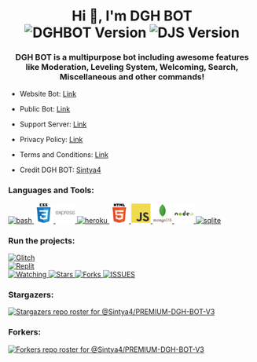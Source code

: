 <h1 align="center">
  Hi 👋, I'm DGH BOT<br />
  <img
    src="https://img.shields.io/github/package-json/v/Sintya4/PREMIUM-DGH-BOT-V3?style=flat-square&logo=github&label=Version&color=%2334D058"
    alt="DGHBOT Version"
  />
  <img
    src="https://img.shields.io/badge/Discord.js-v13-%2334d058?style=flat-square&logo=npm&logoColor=fff"
    alt="DJS Version"
  />
</h1>
<h3 align="center">
  DGH BOT is a multipurpose bot including awesome features like Moderation,
  Leveling System, Welcoming, Search, Miscellaneous and other commands!
</h3>
<ul>
  <li>
    <p>Website Bot: <a href="https://dghbot.ddns.net/">Link</a></p>
  </li>
  <li>
    <p>Public Bot: <a href="https://dghbot.ddns.net/invite">Link</a></p>
  </li>
  <li>
    <p>Support Server: <a href="http://dghbot.ddns.net/dc">Link</a></p>
  </li>
  <li>
    <p>Privacy Policy: <a href="http://dghbot.surge.sh/privacy">Link</a></p>
  </li>
  <li>
    <p>
      Terms and Conditions: <a href="https://dghbot.surge.sh/terms">Link</a>
    </p>
  </li>
  <li>
    <p>Credit DGH BOT: <a href="http://github.com/Sintya4">Sintya4</a></p>
  </li>
</ul>
<h3 align="left">Languages and Tools:</h3>
<p align="left">
  <a href="https://www.gnu.org/software/bash/" target="_blank" rel="noreferrer">
    <img
      src="https://www.vectorlogo.zone/logos/gnu_bash/gnu_bash-icon.svg"
      alt="bash"
      width="40"
      height="40"
    />
  </a>
  <a href="https://www.w3schools.com/css/" target="_blank" rel="noreferrer">
    <img
      src="https://raw.githubusercontent.com/devicons/devicon/master/icons/css3/css3-original-wordmark.svg"
      alt="css3"
      width="40"
      height="40"
    />
  </a>
  <a href="https://expressjs.com" target="_blank" rel="noreferrer">
    <img
      src="https://raw.githubusercontent.com/devicons/devicon/master/icons/express/express-original-wordmark.svg"
      alt="express"
      width="40"
      height="40"
    />
  </a>
  <a href="https://heroku.com" target="_blank" rel="noreferrer">
    <img
      src="https://www.vectorlogo.zone/logos/heroku/heroku-icon.svg"
      alt="heroku"
      width="40"
      height="40"
    />
  </a>
  <a href="https://www.w3.org/html/" target="_blank" rel="noreferrer">
    <img
      src="https://raw.githubusercontent.com/devicons/devicon/master/icons/html5/html5-original-wordmark.svg"
      alt="html5"
      width="40"
      height="40"
    />
  </a>
  <a
    href="https://developer.mozilla.org/en-US/docs/Web/JavaScript"
    target="_blank"
    rel="noreferrer"
  >
    <img
      src="https://raw.githubusercontent.com/devicons/devicon/master/icons/javascript/javascript-original.svg"
      alt="javascript"
      width="40"
      height="40"
    />
  </a>
  <a href="https://www.mongodb.com/" target="_blank" rel="noreferrer">
    <img
      src="https://raw.githubusercontent.com/devicons/devicon/master/icons/mongodb/mongodb-original-wordmark.svg"
      alt="mongodb"
      width="40"
      height="40"
    />
  </a>
  <a href="https://nodejs.org" target="_blank" rel="noreferrer">
    <img
      src="https://raw.githubusercontent.com/devicons/devicon/master/icons/nodejs/nodejs-original-wordmark.svg"
      alt="nodejs"
      width="40"
      height="40"
    />
  </a>
  <a href="https://www.sqlite.org/" target="_blank" rel="noreferrer">
    <img
      src="https://www.vectorlogo.zone/logos/sqlite/sqlite-icon.svg"
      alt="sqlite"
      width="40"
      height="40"
    />
  </a>
</p>

<h3 align="left">Run the projects:</h3>
<p align="left">
  <a
    href="https://glitch.com/edit/#!/import/github/sintya4/PREMIUM-DGH-BOT-V3"
    target="_blank"
    rel="noreferrer"
  >
    <img
      src="https://cdn.glitch.com/2703baf2-b643-4da7-ab91-7ee2a2d00b5b%2Fremix-button.svg"
      alt="Glitch"
    /> </a
  ><br />
  <a
    href="https://repl.it/github/sintya4/PREMIUM-DGH-BOT-V3"
    target="_blank"
    rel="noreferrer"
  >
    <img
      src="https://repl.it/badge/github/vcodes-xyz/bot-list"
      alt="Replit"
    /> </a
  ><br />
  <a href="/" rel="noreferrer">
    <img
      src="https://img.shields.io/github/watchers/sintya4/PREMIUM-DGH-BOT-V3?style=for-the-badge"
      alt="Watching"
    /> </a
  ><a
    href="https://github.com/Sintya4/PREMIUM-DGH-BOT-V3/stargazers"
    rel="noreferrer"
  >
    <img
      src="https://img.shields.io/github/stars/sintya4/PREMIUM-DGH-BOT-V3?style=for-the-badge"
      alt="Stars"
    /> </a
  ><a
    href="https://github.com/Sintya4/PREMIUM-DGH-BOT-V3/network/members"
    rel="noreferrer"
  >
    <img
      src="https://img.shields.io/github/forks/Sintya4/PREMIUM-DGH-BOT-V3?style=for-the-badge"
      alt="Forks"
    /> </a
  ><a
    href="https://github.com/Sintya4/PREMIUM-DGH-BOT-V3/issues"
    rel="noreferrer"
  >
    <img
      src="https://img.shields.io/github/issues-raw/sintya4/PREMIUM-DGH-BOT-V3?color=blue&logo=github&style=for-the-badge"
      alt="ISSUES"
    />
  </a>
</p>
<h3 align="left">Stargazers:</h3>
<p align="left">
  <a
    href="https://github.com/Sintya4/PREMIUM-DGH-BOT-V3/stargazers"
    rel="noreferrer"
  >
    <img
      src="https://reporoster.com/stars/dark/notext/Sintya4/PREMIUM-DGH-BOT-V3"
      alt="Stargazers repo roster for @Sintya4/PREMIUM-DGH-BOT-V3"
    />
  </a>
</p>
<h3 align="left">Forkers:</h3>
<p align="left">
  <a
    href="https://github.com/Sintya4/PREMIUM-DGH-BOT-V3/network/members"
    rel="noreferrer"
  >
    <img
      src="https://reporoster.com/forks/dark/notext/Sintya4/PREMIUM-DGH-BOT-V3"
      alt="Forkers repo roster for @Sintya4/PREMIUM-DGH-BOT-V3"
    />
  </a>
</p>
